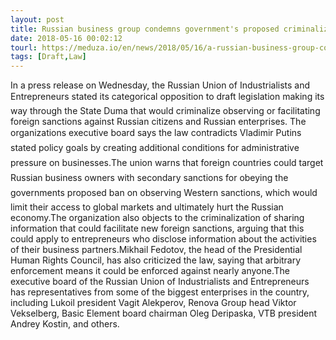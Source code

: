 ```yaml
---
layout: post
title: Russian business group condemns government's proposed criminalization of observing or facilitating foreign sanctions
date: 2018-05-16 00:02:12
tourl: https://meduza.io/en/news/2018/05/16/a-russian-business-group-condemns-the-government-s-proposed-criminalization-of-observing-or
tags: [Draft,Law]
---
```

In a press release on Wednesday, the Russian Union of Industrialists and Entrepreneurs stated its categorical opposition to draft legislation making its way through the State Duma that would criminalize observing or facilitating foreign sanctions against Russian citizens and Russian enterprises. The organizations executive board says the law contradicts Vladimir Putins stated policy goals by creating additional conditions for administrative pressure on businesses.The union warns that foreign countries could target Russian business owners with secondary sanctions for obeying the governments proposed ban on observing Western sanctions, which would limit their access to global markets and ultimately hurt the Russian economy.The organization also objects to the criminalization of sharing information that could facilitate new foreign sanctions, arguing that this could apply to entrepreneurs who disclose information about the activities of their business partners.Mikhail Fedotov, the head of the Presidential Human Rights Council, has also criticized the law, saying that arbitrary enforcement means it could be enforced against nearly anyone.The executive board of the Russian Union of Industrialists and Entrepreneurs has representatives from some of the biggest enterprises in the country, including Lukoil president Vagit Alekperov, Renova Group head Viktor Vekselberg, Basic Element board chairman Oleg Deripaska, VTB president Andrey Kostin, and others. 